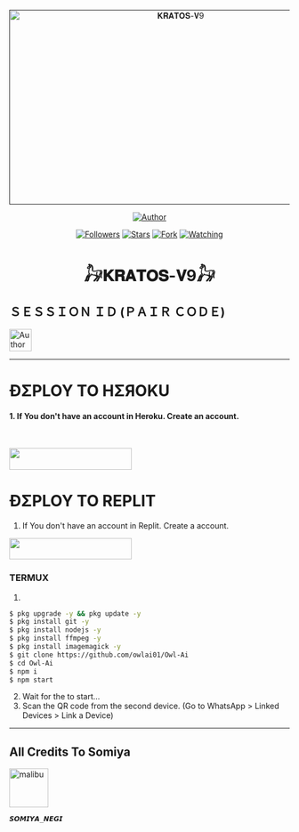  <p align="center">  
  <a href="">
    <img alt="𝐊𝐑𝐀𝐓𝐎𝐒-𝐕9" width="600" height="350" src="https://telegra.ph/file/61cace84b0ce9fdebf4ee.jpg">
  </a>
</p>



<p align="center">
<a href="https://github.com/owlai01/Owl-Ai"><img title="Author" src="https://img.shields.io/badge/THE 𝐊𝐑𝐀𝐓𝐎𝐒-𝐕9 -red?style=for-the-badge&logo=github"></a>
<p/>

<p align="center">
<a href="https://github.com/mickeynagasaki12?tab=followers"><img title="Followers" src="https://img.shields.io/github/followers/mickeynagasaki12?label=Followers&style=social"></a>
<a href="https://github.com/mickeynagasaki12/KRATOS-V9-/stargazers/"><img title="Stars" src="https://img.shields.io/github/stars/mickeynagasaki12/KRATOS-V9?&style=social"></a>
<a href="https://github.com/mickeynagasaki12/KRATOS-V9-/network/members"><img title="Fork" src="https://img.shields.io/github/forks/owlai01/KRATOS-V9?style=social"></a>
<a href="https://github.com/mickeynagasaki12/KRATOS-V9-/watchers"><img title="Watching" src="https://img.shields.io/github/watchers/mickeynagasaki12/KRATOS-V9?label=Watching&style=social"></a>
</p>
 
<h1 align="center">𓃗𝐊𝐑𝐀𝐓𝐎𝐒-𝐕9𓃗</h1>

<h2 align="left">ＳＥＳＳＩＯＮ ＩＤ (ＰＡＩＲ ＣＯＤＥ)</h2>
<p align="left">
<a href="https://replit.com/@vagaabond9/Pairing-Owl-ai"><img height= "40" title="Author" src="https://img.shields.io/badge/SESSION ID-black?style=for-the-badge&logo=replit"></a>
<p/>

****




<h1 align="left">ÐΣPLOY TO HΣЯOKU</h1> 

#### 1. If You don't have an account in Heroku. Create an account.
<br>
       <p align="left"><a href="https://signup.heroku.com"> <img src="https://img.shields.io/badge/heroku%20Account-purple?style=for-the-badge&logo=heroku" width="220" height="38.45"/></a></p>



<h1 align="left">ÐΣPLOY TO REPLIT</h1> 

1. If You don't have an account in Replit. Create a account.
    <br>
<p align="left"><a href="https://replit.com/signup"> <img src="https://img.shields.io/badge/replit%20Account-purple?style=for-the-badge&logo=replit" width="220" height="38.45"/></a></p>


### TERMUX
1. 
```sh
$ pkg upgrade -y && pkg update -y
$ pkg install git -y
$ pkg install nodejs -y
$ pkg install ffmpeg -y
$ pkg install imagemagick -y
$ git clone https://github.com/owlai01/Owl-Ai
$ cd Owl-Ai
$ npm i 
$ npm start
```
2. Wait for the to start...
3. Scan the QR code from the second device. (Go to WhatsApp > Linked Devices > Link a Device) 
---------

<h2 align="left">All Credits To Somiya </h2>

<a href="https://github.com/mickeynagasaki12"><img src="https://telegra.ph/file/6ac60544dabe7d3c2c84a.jpg" width="70" height="70" alt="malibu"/></a>
  
`𝙎𝙊𝙈𝙄𝙔𝘼_𝙉𝙀𝙂𝙄`


